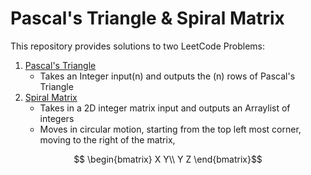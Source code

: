 # Pascal's Triangle & Spiral Matrix
This repository provides solutions to two LeetCode Problems:
1. [Pascal's Triangle](https://leetcode.com/problems/pascals-triangle/)
   - Takes an Integer input(n) and outputs the (n) rows of Pascal's Triangle
2. [Spiral Matrix](https://leetcode.com/problems/spiral-matrix/)
   - Takes in a 2D integer matrix input and outputs an Arraylist of integers
   - Moves in circular motion, starting from the top left most corner, moving to the right of the matrix, 
```math
  \begin{bmatrix} 
    X Y\\ 
    Y Z
  \end{bmatrix}
```
